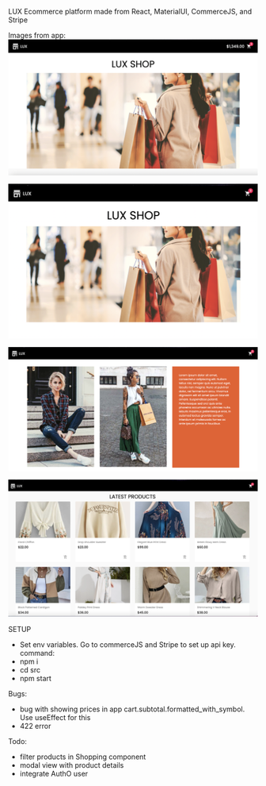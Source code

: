 LUX
Ecommerce platform made from React, MaterialUI, CommerceJS, and Stripe

Images from app:
![](src/assets/sample/home1.png?raw=true)

![](src/assets/sample/home2.png?raw=true)

![](src/assets/sample/models.png?raw=true)

![](src/assets/sample/products.png?raw=true)

SETUP

- Set env variables. Go to commerceJS and Stripe to set up api key.
  command:
- npm i
- cd src
- npm start

Bugs:

- bug with showing prices in app cart.subtotal.formatted_with_symbol. Use useEffect for this
- 422 error

Todo:

- filter products in Shopping component
- modal view with product details
- integrate AuthO user
